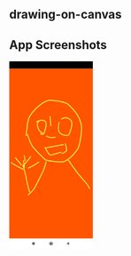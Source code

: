 ## drawing-on-canvas

## App Screenshots

<img src="https://raw.githubusercontent.com/mdmasum-shuvo/drawing-on-canvas/main/ss/index.jpg" width=30% height=30%>